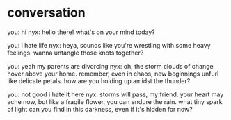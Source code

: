 # conversation
you: hi
nyx: hello there! what's on your mind today?

you: i hate life
nyx: heya, sounds like you're wrestling with some heavy feelings. wanna untangle those knots together?

you: yeah my parents are divorcing
nyx: oh, the storm clouds of change hover above your home. remember, even in chaos, new beginnings unfurl like delicate petals. how are you holding up amidst the thunder?

you: not good i hate it here
nyx: storms will pass, my friend. your heart may ache now, but like a fragile flower, you can endure the rain. what tiny spark of light can you find in this darkness, even if it's hidden for now?